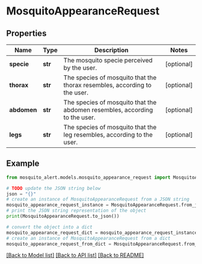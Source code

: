 # MosquitoAppearanceRequest


## Properties

Name | Type | Description | Notes
------------ | ------------- | ------------- | -------------
**specie** | **str** | The mosquito specie perceived by the user. | [optional] 
**thorax** | **str** | The species of mosquito that the thorax resembles, according to the user. | [optional] 
**abdomen** | **str** | The species of mosquito that the abdomen resembles, according to the user. | [optional] 
**legs** | **str** | The species of mosquito that the leg resembles, according to the user. | [optional] 

## Example

```python
from mosquito_alert.models.mosquito_appearance_request import MosquitoAppearanceRequest

# TODO update the JSON string below
json = "{}"
# create an instance of MosquitoAppearanceRequest from a JSON string
mosquito_appearance_request_instance = MosquitoAppearanceRequest.from_json(json)
# print the JSON string representation of the object
print(MosquitoAppearanceRequest.to_json())

# convert the object into a dict
mosquito_appearance_request_dict = mosquito_appearance_request_instance.to_dict()
# create an instance of MosquitoAppearanceRequest from a dict
mosquito_appearance_request_from_dict = MosquitoAppearanceRequest.from_dict(mosquito_appearance_request_dict)
```
[[Back to Model list]](../README.md#documentation-for-models) [[Back to API list]](../README.md#documentation-for-api-endpoints) [[Back to README]](../README.md)


